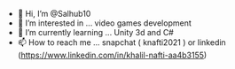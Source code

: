 - 👋 Hi, I’m @Salhub10
- 👀 I’m interested in ... video games development
- 🌱 I’m currently learning ... Unity 3d and C#
- 📫 How to reach me ... snapchat ( knafti2021 ) or linkedin (https://www.linkedin.com/in/khalil-nafti-aa4b3155)

<!---
Salhub10/Salhub10 is a ✨ special ✨ repository because its `README.md` (this file) appears on your GitHub profile.
You can click the Preview link to take a look at your changes.
--->

